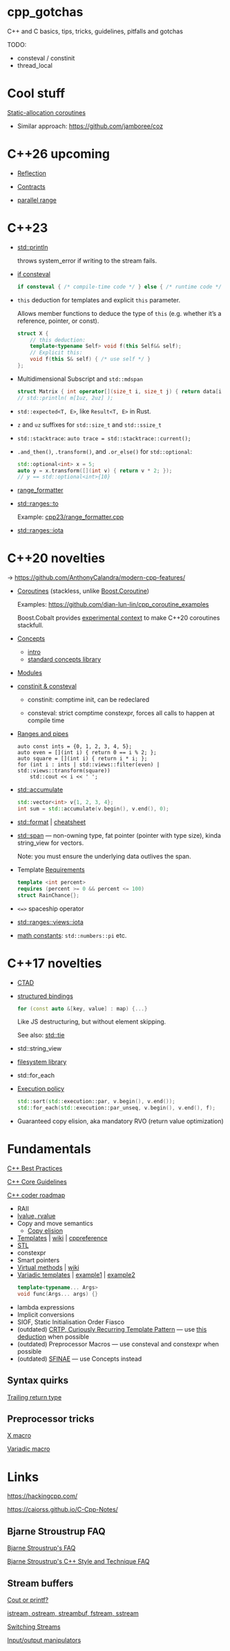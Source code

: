# cpp_gotchas

C++ and C basics, tips, tricks, guidelines, pitfalls and gotchas

TODO:

- consteval / constinit
- thread_local

# Cool stuff

[Static-allocation coroutines](https://pigweed.dev/docs/blog/05-coroutines.html)

- Similar approach: https://github.com/jamboree/coz


# C++26 upcoming

- [Reflection](https://brevzin.github.io/c++/2025/06/26/json-reflection/)

- [Contracts](https://en.cppreference.com/w/cpp/language/contracts.html)

- [parallel range](https://www.open-std.org/jtc1/sc22/wg21/docs/papers/2025/p3179r8.html)

# C++23

- [std::println](https://en.cppreference.com/w/cpp/io/println.html)

    throws system_error if writing to the stream fails.

- [if consteval](https://en.cppreference.com/w/cpp/language/if.html#Consteval_if)

    ```cpp
    if consteval { /* compile-time code */ } else { /* runtime code */ }
    ```

- `this` deduction for templates and explicit `this` parameter.

    Allows member functions to deduce the type of `this` (e.g. whether it’s a reference, pointer, or const).

    ```cpp
    struct X {
        // this deduction:
        template<typename Self> void f(this Self&& self);
        // Explicit this:
        void f(this S& self) { /* use self */ }
    };
    ```

- Multidimensional Subscript and `std::mdspan`

    ```cpp
    struct Matrix { int operator[](size_t i, size_t j) { return data[i * cols + j]; } };
    // std::println( m[1uz, 2uz] );
    ```

- `std::expected<T, E>`, like `Result<T, E>` in Rust.

- `z` and `uz` suffixes for `std::size_t` and `std::ssize_t`

- `std::stacktrace`: `auto trace = std::stacktrace::current();`

- `.and_then()`, `.transform()`, and `.or_else()` for `std::optional`:

    ```c++
    std::optional<int> x = 5;
    auto y = x.transform([](int v) { return v * 2; });
    // y == std::optional<int>{10}
    ```

- [range_formatter](https://en.cppreference.com/w/cpp/utility/format/range_formatter.html#Range_format_specification)

- [std::ranges::to](https://en.cppreference.com/w/cpp/ranges/to.html)

  Example: [cpp23/range_formatter.cpp](./cpp23/range_formatter.cpp)

- [std::ranges::iota](https://en.cppreference.com/w/cpp/algorithm/ranges/iota.html)

# C++20 novelties

→ https://github.com/AnthonyCalandra/modern-cpp-features/

- [Coroutines](https://en.cppreference.com/w/cpp/language/coroutines) (stackless, unlike [Boost.Coroutine](https://www.boost.org/doc/libs/latest/libs/coroutine2/doc/html/coroutine2/intro.html))

    Examples: https://github.com/dian-lun-lin/cpp_coroutine_examples

    Boost.Cobalt provides [experimental context](https://www.boost.org/doc/libs/latest/libs/cobalt/doc/html/index.html#context) to make C++20 coroutines stackfull.

- [Concepts](https://en.cppreference.com/w/cpp/language/constraints)
    - [intro](https://quantdev.blog/posts/c++20-concepts/)
    - [standard concepts library](https://en.cppreference.com/w/cpp/concepts.html)

- [Modules](https://en.cppreference.com/w/cpp/language/modules)

- [constinit & consteval](https://www.cppstories.com/2022/const-options-cpp20/)

    - constinit: comptime init, can be redeclared

    - consteval: strict comptime constexpr, forces all calls to happen at compile time

- [Ranges and pipes](https://en.cppreference.com/w/cpp/ranges.html)

    ```с++
    auto const ints = {0, 1, 2, 3, 4, 5};
    auto even = [](int i) { return 0 == i % 2; };
    auto square = [](int i) { return i * i; };
    for (int i : ints | std::views::filter(even) | std::views::transform(square))
        std::cout << i << ' ';  
    ```

- [std::accumulate](https://en.cppreference.com/w/cpp/algorithm/accumulate.html)

    ```c++     
    std::vector<int> v{1, 2, 3, 4};
    int sum = std::accumulate(v.begin(), v.end(), 0);
    ```

- [std::format](https://en.cppreference.com/w/cpp/utility/format/format.html) | [cheatsheet](https://github.com/paulkazusek/std_format_cheatsheet)

- [std::span](./cpp20/span.cpp) — non-owning type, fat pointer (pointer with type size), kinda string_view for vectors.

    Note: you must ensure the underlying data outlives the span.

- Template [Requirements](https://en.cppreference.com/w/cpp/language/requires.html)

    ```c++
    template <int percent>
    requires (percent >= 0 && percent <= 100)
    struct RainChance{};
    ```

- `<=>` spaceship operator

- [std::ranges::views::iota](https://en.cppreference.com/w/cpp/ranges/iota_view.html)

- [math constants](https://en.cppreference.com/w/cpp/numeric/constants.html): `std::numbers::pi` etc.

# C++17 novelties

- [CTAD](https://en.cppreference.com/w/cpp/language/class_template_argument_deduction)

- [structured bindings](https://lemire.me/blog/2025/05/18/returning-several-values-from-a-function-in-c-c23-edition/)

    ```c++
    for (const auto &[key, value] : map) {...}
    ```

    Like JS destructuring, but without element skipping.

    See also: [std::tie](https://en.cppreference.com/w/cpp/utility/tuple/tie)

- std::string_view

- [filesystem library](https://en.cppreference.com/w/cpp/filesystem.html)

- std::for_each

- [Execution policy](https://en.cppreference.com/w/cpp/algorithm/execution_policy_tag.html)

    ```c++
    std::sort(std::execution::par, v.begin(), v.end());
    std::for_each(std::execution::par_unseq, v.begin(), v.end(), f);
    ```

- Guaranteed copy elision, aka mandatory RVO (return value optimization)

# Fundamentals

[C++ Best Practices](https://github.com/cpp-best-practices/cppbestpractices/)

[C++ Core Guidelines](https://isocpp.github.io/CppCoreGuidelines/CppCoreGuidelines)

[C++ coder roadmap](https://roadmap.sh/cpp)

- RAII
- [lvalue, rvalue](https://en.cppreference.com/w/cpp/language/value_category.html)
- Copy and move semantics
    - [Copy elision](https://en.cppreference.com/w/cpp/language/copy_elision.html)
- [Templates](https://learn.microsoft.com/en-us/cpp/cpp/templates-cpp?view=msvc-170) | [wiki](https://en.wikipedia.org/wiki/Template_(C%2B%2B)) | [cppreference](https://en.cppreference.com/w/cpp/language/templates.html)
- [STL](./basics/STL.md)
- constexpr
- Smart pointers
- [Virtual methods](https://learn.microsoft.com/en-us/cpp/cpp/virtual-functions) | [wiki](https://en.wikipedia.org/wiki/Virtual_function#C++)
- [Variadic templates](https://en.wikipedia.org/wiki/Variadic_template) | [example1](./basics/variadic_template.cpp) | [example2](https://github.com/siberex/cpp_gotchas/blob/332813508e491f5f0c7d9a8fac0f9a69e01ca4e2/concepts/concepts.cpp#L96)
  ```c++
  template<typename... Args>
  void func(Args... args) {}
  ```
- lambda expressions
- Implicit conversions
- SIOF, Static Initialisation Order Fiasco
- (outdated) [CRTP, Curiously Recurring Template Pattern](https://en.cppreference.com/w/cpp/language/crtp.html) — use [this deduction](https://en.cppreference.com/w/cpp/language/member_functions.html#Explicit_object_member_functions) when possible
- (outdated) Preprocessor Macros — use consteval and constexpr when possible
- (outdated) [SFINAE](https://en.cppreference.com/w/cpp/language/sfinae.html) — use Concepts instead

## Syntax quirks

[Trailing return type](https://en.wikipedia.org/wiki/Trailing_return_type)

## Preprocessor tricks

[X macro](https://en.wikipedia.org/wiki/X_macro)

[Variadic macro](https://en.wikipedia.org/wiki/Variadic_macro_in_the_C_preprocessor)

# Links

https://hackingcpp.com/

https://caiorss.github.io/C-Cpp-Notes/

## Bjarne Stroustrup FAQ

[Bjarne Stroustrup's FAQ](https://www.stroustrup.com/bs_faq.html)

[Bjarne Stroustrup's C++ Style and Technique FAQ](https://www.stroustrup.com/bs_faq2.html)

## Stream buffers

[Cout or printf?](https://web.archive.org/web/20240223211016/http://wordaligned.org/articles/cpp-streambufs)

[istream, ostream, streambuf, fstream, sstream](https://cplusplus.com/reference/iolibrary/)

[Switching Streams](http://www.gotw.ca/gotw/048.htm)

[Input/output manipulators](https://www.cppreference.com/w/cpp/io/manip.html)

